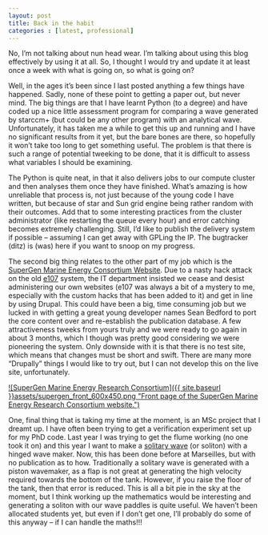```yaml
---
layout: post
title: Back in the habit
categories : [latest, professional]
---
```


No, I’m not talking about nun head wear. I’m talking about using this blog effectively by using it at all. So, I thought I would try and update it at least once a week with what is going on, so what is going on?

Well, in the ages it’s been since I last posted anything a few things have happened. Sadly, none of these point to getting a paper out, but never mind. The big things are that I have learnt Python (to a degree) and have coded up a nice little assessment program for comparing a wave generated by starccm+ (but could be any other program) with an analytical wave. Unfortunately, it has taken me a while to get this up and running and I have no significant results from it yet, but the bare bones are there, so hopefully it won’t take too long to get something useful. The problem is that there is such a range of potential tweeking to be done, that it is difficult to assess what variables I should be examining.

The Python is quite neat, in that it also delivers jobs to our compute cluster and then analyses them once they have finished. What’s amazing is how unreliable that process is, not just because of the young code I have written, but because of star and Sun grid engine being rather random with their outcomes. Add that to some interesting practices from the cluster administrator (like restarting the queue every hour) and error catching becomes extremely challenging. Still, I’d like to publish the delivery system if possible – assuming I can get away with GPLing the IP. The bugtracker (ditz) is (was) here if you want to snoop on my progress.

The second big thing relates to the other part of my job which is the [SuperGen Marine Energy Consortium Website](http://www.supergen-marine.org.uk/drupal/). Due to a nasty hack attack on the old [e107](http://e107.org/) system, the IT department insisted we cease and desist administering our own websites (e107 was always a bit of a mystery to me, especially with the custom hacks that has been added to it) and get in line by using Drupal. This could have been a big, time consuming job but we lucked in with getting a great young developer names Sean Bedford to port the core content over and re-establish the publication database. A few attractiveness tweeks from yours truly and we were ready to go again in about 3 months, which I though was pretty good considering we were pioneering the system. Only downside with it is that there is no test site, which means that changes must be short and swift. There are many more “Drupally” things I would like to try out, but I can not develop this on the live site, unfortunately.

 
[![SuperGen Marine Energy Research Consortium]({{ site.baseurl }}assets/supergen_front_600x450.png "Front page of the SuperGen Marine Energy Research Consortium website.")](http://www.supergen-marine.org.uk/drupal/)

One, final thing that is taking my time at the moment, is an MSc project that I dreamt up. I have often been trying to get a verification experiment set up for my PhD code. Last year I was trying to get the flume working (no one took it on) and this year I want to make a [solitary wave](http://en.wikipedia.org/wiki/Solitary_wave_(water_waves)#The_wave_of_translation) (or soliton) with a hinged wave maker. Now, this has been done before at Marseilles, but with no publication as to how. Traditionally a solitary wave is generated with a piston wavemaker, as a flap is not great at generating the high velocity required towards the bottom of the tank. However, if you raise the floor of the tank, then that error is reduced. This is all a bit pie in the sky at the moment, but I think working up the mathematics would be interesting and generating a soliton with our wave paddles is quite useful. We haven’t been allocated students yet, but even if I don’t get one, I’ll probably do some of this anyway – if I can handle the maths!!!

